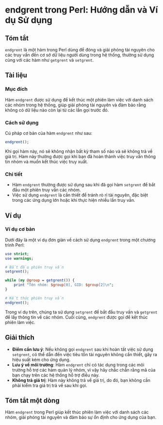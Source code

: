 <!--
Meta Description: # endgrent trong Perl: Hướng dẫn và Ví dụ Sử dụng ## Tóm tắt `endgrent` là một hàm trong Perl dùng để đóng và giải phóng tài nguyên cho các truy vấn đ...
Meta Keywords: endgrent, dụng, hàm, các, trong
-->

# endgrent trong Perl: Hướng dẫn và Ví dụ Sử dụng

## Tóm tắt
`endgrent` là một hàm trong Perl dùng để đóng và giải phóng tài nguyên cho các truy vấn đến cơ sở dữ liệu người dùng trong hệ thống, thường sử dụng cùng với các hàm như `getgrent` và `setgrent`.

## Tài liệu
### Mục đích
Hàm `endgrent` được sử dụng để kết thúc một phiên làm việc với danh sách các nhóm trong hệ thống, giúp giải phóng tài nguyên và đảm bảo rằng không có dữ liệu nào còn lại từ các lần gọi trước đó.

### Cách sử dụng
Cú pháp cơ bản của hàm `endgrent` như sau:

```perl
endgrent();
```

Khi gọi hàm này, nó sẽ không nhận bất kỳ tham số nào và sẽ không trả về giá trị. Hàm này thường được gọi khi bạn đã hoàn thành việc truy vấn thông tin nhóm và muốn kết thúc việc truy xuất.

### Chi tiết
- Hàm `endgrent` thường được sử dụng sau khi đã gọi hàm `setgrent` để bắt đầu một phiên truy vấn các nhóm. 
- Việc sử dụng `endgrent` là cần thiết để tránh rò rỉ tài nguyên, đặc biệt trong các ứng dụng lớn hoặc khi thực hiện nhiều lần truy vấn.

## Ví dụ
### Ví dụ cơ bản
Dưới đây là một ví dụ đơn giản về cách sử dụng `endgrent` trong một chương trình Perl:

```perl
use strict;
use warnings;

# Bắt đầu phiên truy vấn
setgrent();

while (my @group = getgrent()) {
    print "Tên nhóm: $group[0], GID: $group[2]\n";
}

# Kết thúc phiên truy vấn
endgrent();
```

Trong ví dụ trên, chúng ta sử dụng `setgrent` để bắt đầu truy vấn và `getgrent` để lấy thông tin về các nhóm. Cuối cùng, `endgrent` được gọi để kết thúc phiên làm việc.

## Giải thích
- **Điểm cần lưu ý**: Nếu không gọi `endgrent` sau khi hoàn tất việc sử dụng `setgrent`, có thể dẫn đến việc tiêu tốn tài nguyên không cần thiết, gây ra hiệu suất kém cho ứng dụng.
- **Lưu ý về môi trường**: Hàm `endgrent` chỉ có tác dụng trong các môi trường hỗ trợ các hàm quản lý nhóm, vì vậy hãy chắc chắn rằng mã của bạn chạy trên các hệ thống hỗ trợ điều này.
- **Không trả giá trị**: Hàm này không trả về giá trị, do đó, bạn không cần phải kiểm tra giá trị trả về sau khi gọi.

## Tóm tắt một dòng
Hàm `endgrent` trong Perl giúp kết thúc phiên làm việc với danh sách các nhóm, giải phóng tài nguyên và đảm bảo sự ổn định cho ứng dụng của bạn.
